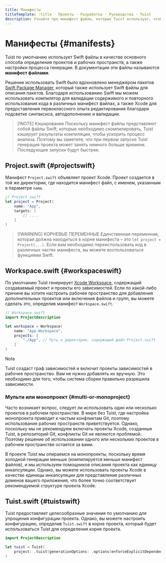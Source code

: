 ```yaml
---
title: Манифесты
titleTemplate: :title · Проекты · Разработка · Руководства · Tuist
description: Узнайте про манифест файлы, которые Tuist использует, чтобы описать проекты и рабочие пространства и настроить процесс генерации.
---
```


# Манифесты {#manifests}

Tuist по умолчанию использует Swift файлы в качестве основного способа определения проектов и рабочих пространств, а также настройки процесса генерации. В документации эти файлы называются **манифест файлами**.

Решение использовать Swift было вдохновлено менеджером пакетов [Swift Package Manager](https://www.swift.org/documentation/package-manager/), который также использует Swift файлы для описания пакетов. Благодаря использованию Swift мы можем использовать компилятор для валидации содержимого и повторного использования кода в различных манифест файлах, а также Xcode для предоставления первоклассного опыта редактирования благодаря подсветке синтаксиса, автодополнению и валидации.

> [!NOTE] Кэширование
> Поскольку манифест файлы представляют собой файлы Swift, которые необходимо скомпилировать, Tuist кэширует результаты компиляции, чтобы ускорить процесс анализа. Поэтому вы заметите, что при первом запуске Tuist генерация проекта может занять немного больше времени. Последующие запуски будут быстрее.

## Project.swift {#projectswift}

Манифест <LocalizedLink href="/references/project-description/structs/project">`Project.swift`</LocalizedLink> объявляет проект Xcode. Проект создается в той же директории, где находится манифест файл, с именем, указанным в параметре `name`.

```swift
// Project.swift
let project = Project(
    name: "App",
    targets: [
        // ....
    ]
)
```

> [!WARNING] КОРНЕВЫЕ ПЕРЕМЕННЫЕ
> Единственная переменная, которая должна находиться в корне манифеста – это `let project = Project(...)`. Если вам необходимо переиспользовать код в различных частях манифеста, вы можете воспользоваться функциями Swift.

## Workspace.swift {#workspaceswift}

По умолчанию Tuist генерирует [Xcode Workspace](https://developer.apple.com/documentation/xcode/projects-and-workspaces), содержащий создаваемый проект и проекты его зависимостей. Если по какой-либо причине вы хотите настроить рабочее пространство для добавления дополнительных проектов или включения файлов и групп, вы можете сделать это, определив манифест <LocalizedLink href="/references/project-description/structs/workspace">`Workspace.swift`</LocalizedLink>.

```swift
// Workspace.swift
import ProjectDescription

let workspace = Workspace(
    name: "App-Workspace",
    projects: [
        "./App", // Путь к директории, содержащий файл Project.swift
    ]
)
```

> [!NOTE]
> Tuist создаст граф зависимостей и включит проекты зависимостей в рабочее пространство. Вам не нужно добавлять их вручную. Это необходимо для того, чтобы система сборки правильно разрешила зависимости.

### Мульти или монопроект {#multi-or-monoproject}

Часто возникает вопрос, следует ли использовать один или несколько проектов в рабочем пространстве. В мире без Tuist, где настройка монопроекта приводит к частым конфликтам Git, поэтому использование рабочих пространств приветствуется. Однако, поскольку мы не рекомендуем включать проекты Xcode, созданные Tuist, в репозиторий Git, конфликты Git не являются проблемой. Поэтому решение об использовании одного или нескольких проектов в рабочем пространстве остается за вами.

В проекте Tuist мы опираемся на монопроекты, поскольку время холодной генерации меньше (компилируется меньше манифест файлов), и мы используем <LocalizedLink href="/guides/features/projects/code-sharing">помощников описания проекта</LocalizedLink> как единицу инкапсуляции. Однако, вы можете использовать проекты Xcode в качестве единицы инкапсуляции для представления различных доменов вашего приложения, что более точно соответствует рекомендуемой структуре проекта Xcode.

## Tuist.swift {#tuistswift}

Tuist предоставляет <LocalizedLink href="/contributors/principles.html#default-to-conventions">целесообразные значения по умолчанию</LocalizedLink> для упрощения конфигурации проекта. Однако, вы можете настроить конфигурацию, определив <LocalizedLink href="/references/project-description/structs/tuist">`Tuist.swift`</LocalizedLink> в корне проекта, который будет использоваться Tuist для определения корня проекта.

```swift
import ProjectDescription

let tuist = Tuist(
    project: .tuist(generationOptions: .options(enforceExplicitDependencies: true))
)
```
